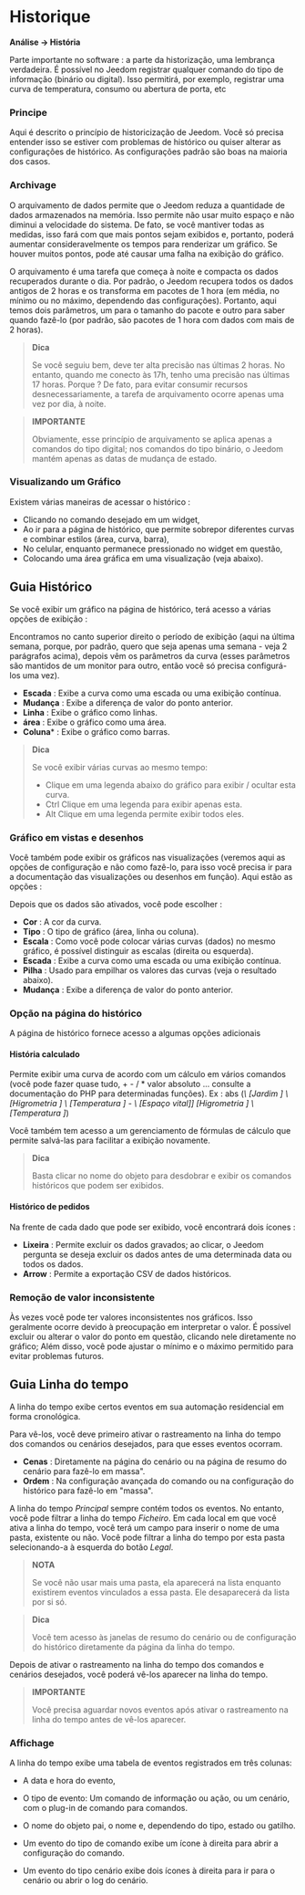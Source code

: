 # Historique
**Análise → História**

Parte importante no software : a parte da historização, uma lembrança verdadeira. É possível no Jeedom registrar qualquer comando do tipo de informação (binário ou digital). Isso permitirá, por exemplo, registrar uma curva de temperatura, consumo ou abertura de porta, etc

### Principe

Aqui é descrito o princípio de historicização de Jeedom. Você só precisa entender isso se estiver com problemas de histórico ou quiser alterar as configurações de histórico. As configurações padrão são boas na maioria dos casos.

### Archivage

O arquivamento de dados permite que o Jeedom reduza a quantidade de dados armazenados na memória. Isso permite não usar muito espaço e não diminui a velocidade do sistema. De fato, se você mantiver todas as medidas, isso fará com que mais pontos sejam exibidos e, portanto, poderá aumentar consideravelmente os tempos para renderizar um gráfico. Se houver muitos pontos, pode até causar uma falha na exibição do gráfico.

O arquivamento é uma tarefa que começa à noite e compacta os dados recuperados durante o dia. Por padrão, o Jeedom recupera todos os dados antigos de 2 horas e os transforma em pacotes de 1 hora (em média, no mínimo ou no máximo, dependendo das configurações). Portanto, aqui temos dois parâmetros, um para o tamanho do pacote e outro para saber quando fazê-lo (por padrão, são pacotes de 1 hora com dados com mais de 2 horas).

> **Dica**
>
> Se você seguiu bem, deve ter alta precisão nas últimas 2 horas. No entanto, quando me conecto às 17h, tenho uma precisão nas últimas 17 horas. Porque ? De fato, para evitar consumir recursos desnecessariamente, a tarefa de arquivamento ocorre apenas uma vez por dia, à noite.

> **IMPORTANTE**
>
> Obviamente, esse princípio de arquivamento se aplica apenas a comandos do tipo digital; nos comandos do tipo binário, o Jeedom mantém apenas as datas de mudança de estado.

### Visualizando um Gráfico

Existem várias maneiras de acessar o histórico :

- Clicando no comando desejado em um widget,
- Ao ir para a página de histórico, que permite sobrepor diferentes curvas e combinar estilos (área, curva, barra),
- No celular, enquanto permanece pressionado no widget em questão,
- Colocando uma área gráfica em uma visualização (veja abaixo).

## Guia Histórico

Se você exibir um gráfico na página de histórico, terá acesso a várias opções de exibição :

Encontramos no canto superior direito o período de exibição (aqui na última semana, porque, por padrão, quero que seja apenas uma semana - veja 2 parágrafos acima), depois vêm os parâmetros da curva (esses parâmetros são mantidos de um monitor para outro, então você só precisa configurá-los uma vez).

- **Escada** : Exibe a curva como uma escada ou uma exibição contínua.
- **Mudança** : Exibe a diferença de valor do ponto anterior.
- **Linha** : Exibe o gráfico como linhas.
- **área** : Exibe o gráfico como uma área.
- **Coluna**\* : Exibe o gráfico como barras.

> **Dica**
>
> Se você exibir várias curvas ao mesmo tempo:
> - Clique em uma legenda abaixo do gráfico para exibir / ocultar esta curva.
> - Ctrl Clique em uma legenda para exibir apenas esta.
> - Alt Clique em uma legenda permite exibir todos eles.


### Gráfico em vistas e desenhos

Você também pode exibir os gráficos nas visualizações (veremos aqui as opções de configuração e não como fazê-lo, para isso você precisa ir para a documentação das visualizações ou desenhos em função). Aqui estão as opções :

Depois que os dados são ativados, você pode escolher :
- **Cor** : A cor da curva.
- **Tipo** : O tipo de gráfico (área, linha ou coluna).
- **Escala** : Como você pode colocar várias curvas (dados) no mesmo gráfico, é possível distinguir as escalas (direita ou esquerda).
- **Escada** : Exibe a curva como uma escada ou uma exibição contínua.
- **Pilha** : Usado para empilhar os valores das curvas (veja o resultado abaixo).
- **Mudança** : Exibe a diferença de valor do ponto anterior.

### Opção na página do histórico

A página de histórico fornece acesso a algumas opções adicionais

#### História calculado

Permite exibir uma curva de acordo com um cálculo em vários comandos (você pode fazer quase tudo, + - / \* valor absoluto ... consulte a documentação do PHP para determinadas funções).
Ex :
abs (*\ [Jardim \] \ [Higrometria \] \ [Temperatura \]* - *\ [Espaço vital]] [Higrometria \] \ [Temperatura \]*)

Você também tem acesso a um gerenciamento de fórmulas de cálculo que permite salvá-las para facilitar a exibição novamente.

> **Dica**
>
> Basta clicar no nome do objeto para desdobrar e exibir os comandos históricos que podem ser exibidos.

#### Histórico de pedidos

Na frente de cada dado que pode ser exibido, você encontrará dois ícones :

- **Lixeira** : Permite excluir os dados gravados; ao clicar, o Jeedom pergunta se deseja excluir os dados antes de uma determinada data ou todos os dados.
- **Arrow** : Permite a exportação CSV de dados históricos.

### Remoção de valor inconsistente

Às vezes você pode ter valores inconsistentes nos gráficos. Isso geralmente ocorre devido à preocupação em interpretar o valor. É possível excluir ou alterar o valor do ponto em questão, clicando nele diretamente no gráfico; Além disso, você pode ajustar o mínimo e o máximo permitido para evitar problemas futuros.

## Guia Linha do tempo

A linha do tempo exibe certos eventos em sua automação residencial em forma cronológica.

Para vê-los, você deve primeiro ativar o rastreamento na linha do tempo dos comandos ou cenários desejados, para que esses eventos ocorram.

- **Cenas** : Diretamente na página do cenário ou na página de resumo do cenário para fazê-lo em massa".
- **Ordem** : Na configuração avançada do comando ou na configuração do histórico para fazê-lo em "massa".

A linha do tempo *Principal* sempre contém todos os eventos. No entanto, você pode filtrar a linha do tempo *Ficheiro*. Em cada local em que você ativa a linha do tempo, você terá um campo para inserir o nome de uma pasta, existente ou não.
Você pode filtrar a linha do tempo por esta pasta selecionando-a à esquerda do botão *Legal*.

> **NOTA**
>
> Se você não usar mais uma pasta, ela aparecerá na lista enquanto existirem eventos vinculados a essa pasta. Ele desaparecerá da lista por si só.

> **Dica**
>
> Você tem acesso às janelas de resumo do cenário ou de configuração do histórico diretamente da página da linha do tempo.

Depois de ativar o rastreamento na linha do tempo dos comandos e cenários desejados, você poderá vê-los aparecer na linha do tempo.

> **IMPORTANTE**
>
> Você precisa aguardar novos eventos após ativar o rastreamento na linha do tempo antes de vê-los aparecer.

### Affichage

A linha do tempo exibe uma tabela de eventos registrados em três colunas:

- A data e hora do evento,
- O tipo de evento: Um comando de informação ou ação, ou um cenário, com o plug-in de comando para comandos.
- O nome do objeto pai, o nome e, dependendo do tipo, estado ou gatilho.

- Um evento do tipo de comando exibe um ícone à direita para abrir a configuração do comando.
- Um evento do tipo cenário exibe dois ícones à direita para ir para o cenário ou abrir o log do cenário.

